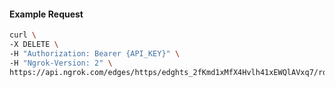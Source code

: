 <!-- Code generated for API Clients. DO NOT EDIT. -->

#### Example Request

```bash
curl \
-X DELETE \
-H "Authorization: Bearer {API_KEY}" \
-H "Ngrok-Version: 2" \
https://api.ngrok.com/edges/https/edghts_2fKmd1xMfX4Hvlh41xEWQlAVxq7/routes/edghtsrt_2fKmcyW6onhugKvis0K4MEcOIL2/saml
```
